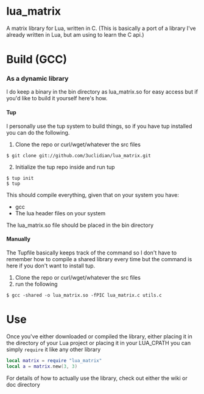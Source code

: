 # lua\_matrix 
A matrix library for Lua, written in C. (This is basically a port of a library I've already written in Lua, but am using to learn the C api.)


# Build (GCC)

### As a dynamic library
I do keep a binary in the bin directory as lua_matrix.so for easy access but if you'd like to build it yourself here's how.

#### Tup
I personally use the tup system to build things, so if you have tup installed you can do the following.
1. Clone the repo or curl/wget/whatever the src files
```
$ git clone git://github.com/3uclidian/lua_matrix.git
```
2. Initialize the tup repo inside and run tup
```
$ tup init
$ tup
```
This should compile everything, given that on your system you have:
- gcc
- The lua header files on your system

The lua\_matrix.so file should be placed in the bin directory

#### Manually
The Tupfile basically keeps track of the command so I don't have to remember how to compile a shared library every time but the command is here if you don't want to install tup.

1. Clone the repo or curl/wget/whatever the src files
2. run the following
```
$ gcc -shared -o lua_matrix.so -fPIC lua_matrix.c utils.c
```

# Use
Once you've either downloaded or compiled the library, either placing it in the directory of your Lua project or placing it in your LUA\_CPATH you can simply `require` it like any other library

```lua
local matrix = require "lua_matrix"
local a = matrix.new(3, 3)
```

For details of how to actually use the library, check out either the wiki or doc directory

